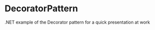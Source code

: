 DecoratorPattern
================

.NET example of the Decorator pattern for a quick presentation at work

